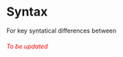 # Syntax

For key syntatical differences between 

###### <span style="color:red"> To be updated</span>